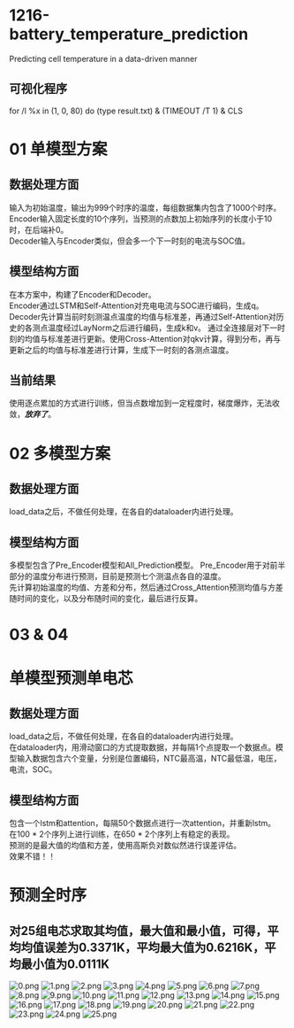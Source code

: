 # 1216-battery_temperature_prediction
Predicting cell temperature in a data-driven manner
## 可视化程序
for /l %x in (1, 0, 80) do (type result.txt) & (TIMEOUT /T 1) & CLS

# 01 单模型方案
## 数据处理方面
输入为初始温度，输出为999个时序的温度，每组数据集内包含了1000个时序。  
Encoder输入固定长度的10个序列，当预测的点数加上初始序列的长度小于10时，在后端补0。  
Decoder输入与Encoder类似，但会多一个下一时刻的电流与SOC值。
## 模型结构方面
在本方案中，构建了Encoder和Decoder。  
Encoder通过LSTM和Self-Attention对充电电流与SOC进行编码，生成q。  
Decoder先计算当前时刻测温点温度的均值与标准差，再通过Self-Attention对历史的各测点温度经过LayNorm之后进行编码，生成k和v。
通过全连接层对下一时刻的均值与标准差进行更新。使用Cross-Attention对qkv计算，得到分布，再与更新之后的均值与标准差进行计算，生成下一时刻的各测点温度。
## 当前结果
使用逐点累加的方式进行训练，但当点数增加到一定程度时，梯度爆炸，无法收敛，_**放弃了**_。

# 02 多模型方案
## 数据处理方面
load_data之后，不做任何处理，在各自的dataloader内进行处理。
## 模型结构方面
多模型包含了Pre_Encoder模型和All_Prediction模型。
Pre_Encoder用于对前半部分的温度分布进行预测，目前是预测七个测温点各自的温度。  
先计算初始温度的均值、方差和分布，然后通过Cross_Attention预测均值与方差随时间的变化，以及分布随时间的变化，最后进行反算。

# 03 & 04 
# 单模型预测单电芯
## 数据处理方面
load_data之后，不做任何处理，在各自的dataloader内进行处理。  
在dataloader内，用滑动窗口的方式提取数据，并每隔1个点提取一个数据点。模型输入数据包含六个变量，分别是位置编码，NTC最高温，NTC最低温，电压，电流，SOC。
## 模型结构方面
包含一个lstm和attention，每隔50个数据点进行一次attention，并重新lstm。  
在100 * 2个序列上进行训练，在650 * 2个序列上有稳定的表现。  
预测的是最大值的均值和方差，使用高斯负对数似然进行误差评估。  
效果不错！！

# 预测全时序
## 对25组电芯求取其均值，最大值和最小值，可得，平均均值误差为0.3371K，平均最大值为0.6216K，平均最小值为0.0111K
![0.png](best_version%2Fsingle%2F0.png)
![1.png](best_version%2Fsingle%2F1.png)
![2.png](best_version%2Fsingle%2F2.png)
![3.png](best_version%2Fsingle%2F3.png)
![4.png](best_version%2Fsingle%2F4.png)
![5.png](best_version%2Fsingle%2F5.png)
![6.png](best_version%2Fsingle%2F6.png)
![7.png](best_version%2Fsingle%2F7.png)
![8.png](best_version%2Fsingle%2F8.png)
![9.png](best_version%2Fsingle%2F9.png)
![10.png](best_version%2Fsingle%2F10.png)
![11.png](best_version%2Fsingle%2F11.png)
![12.png](best_version%2Fsingle%2F12.png)
![13.png](best_version%2Fsingle%2F13.png)
![14.png](best_version%2Fsingle%2F14.png)
![15.png](best_version%2Fsingle%2F15.png)
![16.png](best_version%2Fsingle%2F16.png)
![17.png](best_version%2Fsingle%2F17.png)
![18.png](best_version%2Fsingle%2F18.png)
![19.png](best_version%2Fsingle%2F19.png)
![20.png](best_version%2Fsingle%2F20.png)
![21.png](best_version%2Fsingle%2F21.png)
![22.png](best_version%2Fsingle%2F22.png)
![23.png](best_version%2Fsingle%2F23.png)
![24.png](best_version%2Fsingle%2F24.png)
![25.png](best_version%2Fsingle%2F25.png)
